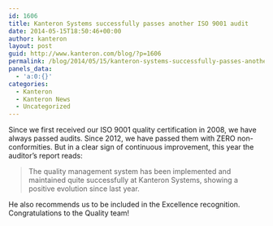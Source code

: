 ```yaml
---
id: 1606
title: Kanteron Systems successfully passes another ISO 9001 audit
date: 2014-05-15T18:50:46+00:00
author: kanteron
layout: post
guid: http://www.kanteron.com/blog/?p=1606
permalink: /blog/2014/05/15/kanteron-systems-successfully-passes-another-iso-9001-audit/
panels_data:
  - 'a:0:{}'
categories:
  - Kanteron
  - Kanteron News
  - Uncategorized
---
```

Since we first received our ISO 9001 quality certification in 2008, we have always passed audits. Since 2012, we have passed them with ZERO non-conformities. But in a clear sign of continuous improvement, this year the auditor&#8217;s report reads:

> The quality management system has been implemented and maintained quite successfully at Kanteron Systems, showing a positive evolution since last year.

He also recommends us to be included in the Excellence recognition. Congratulations to the Quality team!